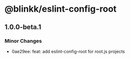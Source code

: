 # @blinkk/eslint-config-root

## 1.0.0-beta.1

### Minor Changes

- 0ae29ee: feat: add eslint-config-root for root.js projects

